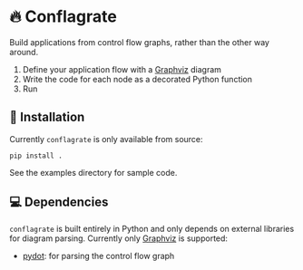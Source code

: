 🔥 Conflagrate
=============

Build applications from control flow graphs, rather than the other way around.

1. Define your application flow with a [Graphviz](https://www.graphviz.org/) diagram
2. Write the code for each node as a decorated Python function
3. Run

💾 Installation
--------------
Currently `conflagrate` is only available from source:

`pip install .`

See the examples directory for sample code.

💻 Dependencies
--------------
`conflagrate` is built entirely in Python and only depends on external 
libraries for diagram parsing.  Currently only [Graphviz](https://www.graphviz.org/)
is supported:
* [pydot](https://github.com/pydot/pydot): for parsing the control flow graph